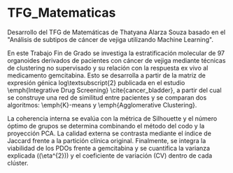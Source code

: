 # TFG_Matematicas
Desarrollo del TFG de Matemáticas de Thatyana Alarza Souza basado en el "Análisis de subtipos de cáncer de vejiga utilizando Machine Learning".

En este Trabajo Fin de Grado se investiga la estratificación molecular de 97 organoides derivados de pacientes con cáncer de vejiga mediante técnicas de clustering no supervisado y su relación con la respuesta ex vivo al medicamento gemcitabina. Esto se desarrolla a partir de la matriz de expresión génica log\textsubscript{2} publicada en el estudio \emph{Integrative Drug Screening} \cite{cancer_bladder}, a partir del cual se construye una red de similitud entre pacientes y se comparan dos algoritmos: \emph{K}-means y \emph{Agglomerative Clustering}. 

La coherencia interna se evalúa con la métrica de Silhouette y el número óptimo de grupos se determina combinando el método del codo y la proyección PCA. La calidad externa se contrasta mediante el índice de Jaccard frente a la partición clínica original. Finalmente, se integra la viabilidad de los PDOs frente a gemcitabina y se cuantifica la varianza explicada (\(\eta^{2}\)) y el coeficiente de variación (CV) dentro de cada clúster. 
